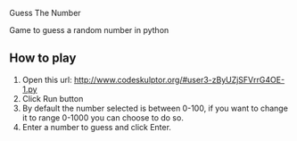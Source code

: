 Guess The Number

Game to guess a random number in python

How to play
--------------------------------
1. Open this url: http://www.codeskulptor.org/#user3-zByUZjSFVrrG4OE-1.py
2. Click Run button
3. By default the number selected is between 0-100, if you want to change it to range 0-1000 you can choose to do so.
4. Enter a number to guess and click Enter.
